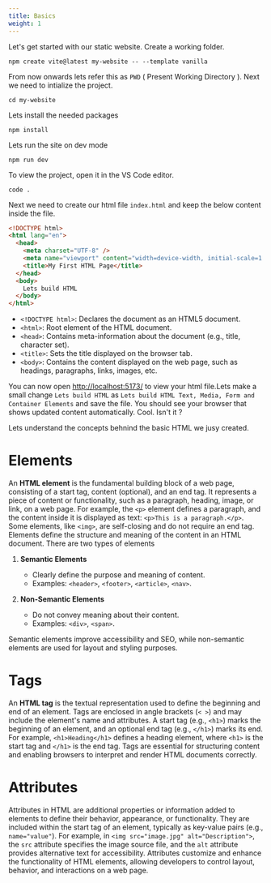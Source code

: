 ```yaml
---
title: Basics
weight: 1
---
```


Let's get started with our static website. Create a working folder.

```shell
npm create vite@latest my-website -- --template vanilla
```

From now onwards lets refer this as `PWD` ( Present Working Directory ).
Next we need to intialize the project.

```shell
cd my-website
```

Lets install the needed packages

```shell
npm install
```

Lets run the site on dev mode

```shell
npm run dev
```

To view the project, open it in the VS Code editor.

```shell
code .
```

Next we need to create our html file `index.html` and keep the below content inside the file.

```html
<!DOCTYPE html>
<html lang="en">
  <head>
    <meta charset="UTF-8" />
    <meta name="viewport" content="width=device-width, initial-scale=1.0" />
    <title>My First HTML Page</title>
  </head>
  <body>
    Lets build HTML
  </body>
</html>
```

- `<!DOCTYPE html>`: Declares the document as an HTML5 document.
- `<html>`: Root element of the HTML document.
- `<head>`: Contains meta-information about the document (e.g., title, character set).
- `<title>`: Sets the title displayed on the browser tab.
- `<body>`: Contains the content displayed on the web page, such as headings, paragraphs, links, images, etc.

You can now open [http://localhost:5173/](http://localhost:5173/) to view your html file.Lets make a small change `Lets build HTML` as `Lets build HTML Text, Media, Form and Container Elements` and save the file. You should see your browser that shows updated content automatically. Cool. Isn't it ?

Lets understand the concepts behnind the basic HTML we jusy created.

# Elements

An **HTML element** is the fundamental building block of a web page, consisting of a start tag, content (optional), and an end tag. It represents a piece of content or functionality, such as a paragraph, heading, image, or link, on a web page. For example, the `<p>` element defines a paragraph, and the content inside it is displayed as text: `<p>This is a paragraph.</p>`. Some elements, like `<img>`, are self-closing and do not require an end tag. Elements define the structure and meaning of the content in an HTML document. There are two types of elements

1. **Semantic Elements**

   - Clearly define the purpose and meaning of content.
   - Examples: `<header>`, `<footer>`, `<article>`, `<nav>`.

2. **Non-Semantic Elements**
   - Do not convey meaning about their content.
   - Examples: `<div>`, `<span>`.

Semantic elements improve accessibility and SEO, while non-semantic elements are used for layout and styling purposes.

# Tags

An **HTML tag** is the textual representation used to define the beginning and end of an element. Tags are enclosed in angle brackets (`< >`) and may include the element's name and attributes. A start tag (e.g., `<h1>`) marks the beginning of an element, and an optional end tag (e.g., `</h1>`) marks its end. For example, `<h1>Heading</h1>` defines a heading element, where `<h1>` is the start tag and `</h1>` is the end tag. Tags are essential for structuring content and enabling browsers to interpret and render HTML documents correctly.

# Attributes

Attributes in HTML are additional properties or information added to elements to define their behavior, appearance, or functionality. They are included within the start tag of an element, typically as key-value pairs (e.g., `name="value"`). For example, in `<img src="image.jpg" alt="Description">`, the `src` attribute specifies the image source file, and the `alt` attribute provides alternative text for accessibility. Attributes customize and enhance the functionality of HTML elements, allowing developers to control layout, behavior, and interactions on a web page.
